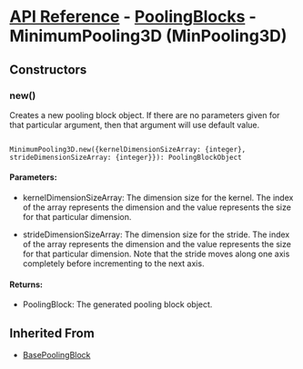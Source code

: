 # [API Reference](../../API.md) - [PoolingBlocks](../PoolingBlocks.md) - MinimumPooling3D (MinPooling3D)

## Constructors

### new()

Creates a new pooling block object. If there are no parameters given for that particular argument, then that argument will use default value.

```

MinimumPooling3D.new({kernelDimensionSizeArray: {integer}, strideDimensionSizeArray: {integer}}): PoolingBlockObject

```

#### Parameters:

* kernelDimensionSizeArray: The dimension size for the kernel. The index of the array represents the dimension and the value represents the size for that particular dimension. 

* strideDimensionSizeArray: The dimension size for the stride. The index of the array represents the dimension and the value represents the size for that particular dimension. Note that the stride moves along one axis completely before incrementing to the next axis.

#### Returns:

* PoolingBlock: The generated pooling block object.

## Inherited From

* [BasePoolingBlock](BasePoolingBlock.md)
